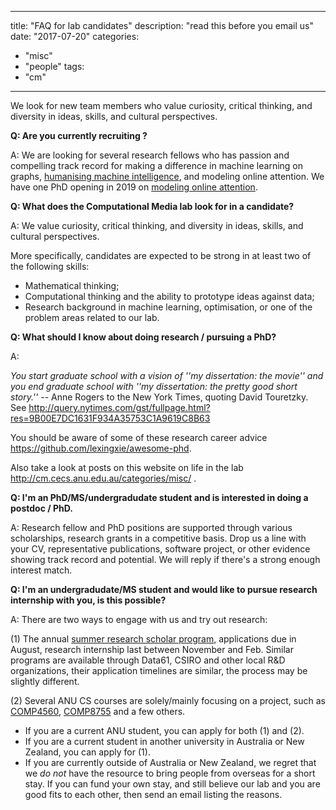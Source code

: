 
---
title: "FAQ for lab candidates"
description: "read this before you email us"
date: "2017-07-20"
categories:
  - "misc"
  - "people"
tags:
  - "cm"
---

We look for new team members who value curiosity, critical thinking, and diversity in ideas, skills, and cultural perspectives.

<!--more-->

**Q: Are you currently recruiting ?**

A: We are looking for several research fellows who has passion and compelling track record for making a difference in
machine learning on graphs, <a href=https://hmi.anu.edu.au/>humanising machine intelligence</a>, and modeling online attention.
We have one PhD opening in 2019 on <a href=http://cm.cecs.anu.edu.au/tags/popularity/>modeling online attention</a>.


**Q: What does the Computational Media lab look for in a candidate?**

A: We value curiosity, critical thinking, and diversity in ideas, skills, and cultural perspectives.

More specifically, candidates are expected to be strong in at least two of the following skills:

* Mathematical thinking;
* Computational thinking and the ability to prototype ideas against data;
* Research background in machine learning, optimisation, or one of the problem areas related to our lab.


**Q: What should I know about doing research / pursuing a PhD?**

A:

*You start graduate school with a vision of ''my dissertation: the movie'' and you end graduate school with ''my dissertation: the pretty good short story.''*
-- Anne Rogers to the New York Times, quoting David Touretzky. See http://query.nytimes.com/gst/fullpage.html?res=9B00E7DC1631F934A35753C1A9619C8B63

You should be aware of some of these research career advice https://github.com/lexingxie/awesome-phd.

Also take a look at posts on this website on life in the lab http://cm.cecs.anu.edu.au/categories/misc/ .


**Q: I'm an PhD/MS/undergradudate student and is interested in doing a postdoc / PhD.**

A: Research fellow and PhD positions are supported through various scholarships, research grants in a competitive basis. Drop us a line with your CV, representative publications, software project, or other evidence showing track record and potential. We will reply if there's a strong enough interest match.

**Q: I'm an undergradudate/MS student and would like to pursue research internship with you, is this possible?**

A: There are two ways to engage with us and try out research:

(1) The annual [summer research scholar program](https://cecs.anu.edu.au/study/summer-programs), applications due in August, research internship last between November and Feb. Similar programs are available through Data61, CSIRO and other local R&D organizations, their application timelines are similar, the process may be slightly different.

(2) Several ANU CS courses are solely/mainly focusing on a project, such as [COMP4560](http://programsandcourses.anu.edu.au/course/comp4560), [COMP8755](https://programsandcourses.anu.edu.au/course/COMP8755) and a few others.

* If you are a current ANU student, you can apply for both (1) and (2).
* If you are a current student in another university in Australia or New Zealand, you can apply for (1).
* If you are currently outside of Australia or New Zealand, we regret that we _do not_ have the resource to bring people from overseas for a short stay. If you can fund your own stay, and still believe our lab and you are good fits to each other, then send an email listing the reasons.
